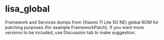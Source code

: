 # lisa_global
Framework and Services dumps from (Xiaomi 11 Lite 5G NE) global ROM for patching purposes (for example FrameworkPatch). If you want more versions to be included, use Discussion tab to make suggestion.
